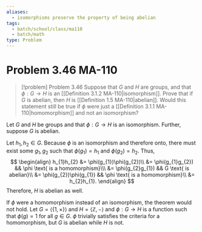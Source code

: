 ```yaml
---
aliases:
  - isomorphisms preserve the property of being abelian
tags:
  - batch/school/class/ma110
  - batch/math
type: Problem
---
```

# Problem 3.46 MA-110

> [!problem] Problem 3.46
> Suppose that $G$ and $H$ are groups, and that $\phi:G \longrightarrow H$ is an [[Definition 3.1.2 MA-110|isomorphism]]. Prove that if $G$ is abelian, then $H$ is [[Definition 1.5 MA-110|abelian]]. Would this statement still be true if $\phi$ were just a [[Definition 3.1.1 MA-110|homomorphism]] and not an isomorphism?

Let $G$ and $H$ be groups and that $\phi:G\longrightarrow H$ is an isomorphism. Further, suppose $G$ is abelian.

Let $h_{1}, h_{2} \in G$. Because $\phi$ is an isomorphism and therefore onto, there must exist some $g_{1}, g_{2}$ such that $\phi(g_{1})=h_{1}$ and $\phi(g_{2})=h_{2}$. Thus,
$$
\begin{align}
h_{1}h_{2} &=  \phi(g_{1})\phi(g_{2})\\
&= \phi(g_{1}g_{2}) && \phi \text{ is a homomorphism}\\\
&= \phi(g_{2}g_{1}) && G \text{ is abelian}\\
&= \phi(g_{2})\phi(g_{1}) && \phi \text{ is a homomorphism}\\
&= h_{2}h_{1}.
\end{align}
$$
Therefore, $H$ is abelian as well.

If $\phi$ were a homomorphism instead of an isomorphism, the theorem would not hold. Let $G=\langle \{ 1 , \times \}\rangle$ and $H=\langle \mathbb{Z}, -\rangle$ and $\phi:G \longrightarrow H$ is a function such that $\phi(g)=1$ for all $g \in G$. $\phi$ trivially satisfies the criteria for a homomorphism, but $G$ is abelian while $H$ is not. 
